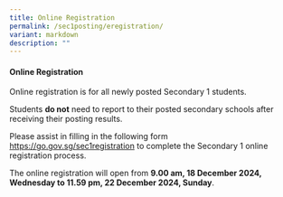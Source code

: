 ```yaml
---
title: Online Registration
permalink: /sec1posting/eregistration/
variant: markdown
description: ""
---
```

#### **Online Registration**

Online registration is for all newly posted Secondary 1 students. 

Students **do not** need to report to their posted secondary schools after receiving their posting results. 

Please assist in filling in the following form <a target="_blank" href="https://go.gov.sg/sec1registration">https://go.gov.sg/sec1registration</a> to complete the Secondary 1 online registration process.  

The online registration will open from **9.00 am, 18 December 2024, Wednesday to 11.59 pm, 22 December 2024, Sunday**.